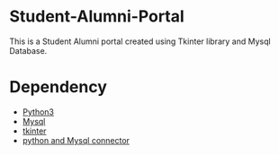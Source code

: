 # Student-Alumni-Portal
 This is a Student Alumni portal created using Tkinter library and Mysql Database.
 
 # Dependency
 <ul>
  <li><a href="https://www.python.org/">Python3</a></li>
 <li> <a href="https://www.mysql.com/"> Mysql</a></li>
  <li><a href="https://docs.python.org/3/library/tkinter.html">tkinter </a></li>
 <li><a href="https://dev.mysql.com/downloads/connector/python/"> python and Mysql connector </a></li>
 </ul>
 

